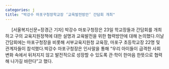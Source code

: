 ```yaml
---
categories: j
title: "박강수 마포구청장학교장 ‘교육발전방안’ 간담회 개최"
---
```

&nbsp;&nbsp;&nbsp;&nbsp; [서울복지신문=장경근 기자] 박강수 마포구청장은 23일 학교장들과 간담회를 개최하고 구의 교육지원정책에 대한 설명과 교육발전을 위한 협력방안에 대해 논의했다.이날 간담회에는 마포구청장을 비롯해 서부교육지원청 교육장, 마포구 초등학교장 22명 및 관계자들이 참석했다.박강수 마포구청장은 인사말을 통해 “우리 아이들이 급격한 사회변화 속에서 뒤처지지 않고 발전적으로 성장할 수 있도록 관·학이 한마음 한뜻으로 협력해 나가길 바란다”고 했다. 
